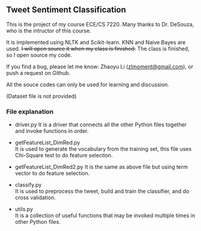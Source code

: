 ## Tweet Sentiment Classification

This is the project of my course ECE/CS 7220. Many thanks to Dr. DeSouza, who is the intructor of this course. 

It is implemented using NLTK and Scikit-learn. KNN and Naive Bayes are used. ~~I will open source it when my class is finished.~~ The class is finished, so I open source my code.

If you find a bug, please let me know: Zhaoyu Li (zlmoment@gmail.com), or push a request on Github.

All the souce codes can only be used for learning and discussion.

(Dataset file is not provided)

### File explanation

- driver.py	
It is a driver that connects all the other Python files together and invoke functions in order.

- getFeatureList_DimRed.py	
It is used to generate the vocabulary from the training set, this file uses Chi-Square test to do feature selection.

- getFeatureList_DimRed2.py	
It is the same as above file but using term vector to do feature selection.

- classify.py	
It is used to preprocess the tweet, build and train the classifier, and do cross validation.

- utils.py	
It is a collection of useful functions that may be invoked multiple times in other Python files.